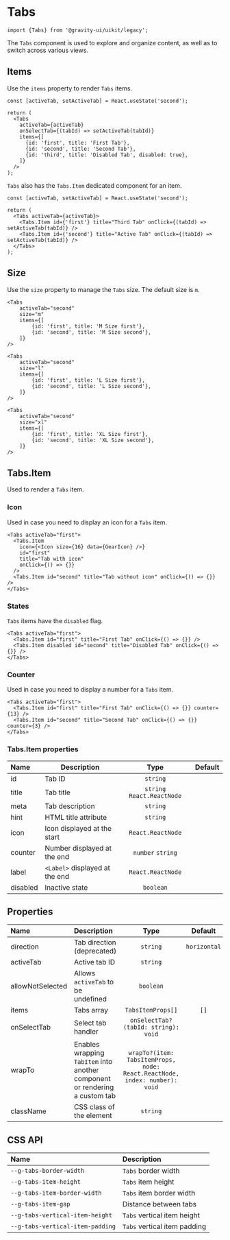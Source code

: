 <!--GITHUB_BLOCK-->

# Tabs

<!--/GITHUB_BLOCK-->

```tsx
import {Tabs} from '@gravity-ui/uikit/legacy';
```

The `Tabs` component is used to explore and organize content, as well as to switch across various views.

## Items

Use the `items` property to render `Tabs` items.

<!--LANDING_BLOCK
<ExampleBlock
    code={`
<Tabs
    activeTab="first"
    items={[
        {id: 'first', title: 'First Tab'},
        {id: 'second', title: 'Second Tab'},
        {id: 'third', title: 'Third Tab', disabled: true},
    ]}
/>
`}
>
    <UIKit.Tabs
        activeTab="first"
        items={[
            {id: 'first', title: 'First Tab'},
            {id: 'second', title: 'Second Tab'},
            {id: 'third', title: 'Third Tab', disabled: true},
        ]}
    />
</ExampleBlock>
LANDING_BLOCK-->

<!--GITHUB_BLOCK-->

```tsx
const [activeTab, setActiveTab] = React.useState('second');

return (
  <Tabs
    activeTab={activeTab}
    onSelectTab={(tabId) => setActiveTab(tabId)}
    items={[
      {id: 'first', title: 'First Tab'},
      {id: 'second', title: 'Second Tab'},
      {id: 'third', title: 'Disabled Tab', disabled: true},
    ]}
  />
);
```

<!--/GITHUB_BLOCK-->

`Tabs` also has the `Tabs.Item` dedicated component for an item.

<!--GITHUB_BLOCK-->

```tsx
const [activeTab, setActiveTab] = React.useState('second');

return (
  <Tabs activeTab={activeTab}>
    <Tabs.Item id={'first'} title="Third Tab" onClick={(tabId) => setActiveTab(tabId)} />
    <Tabs.Item id={'second'} title="Active Tab" onClick={(tabId) => setActiveTab(tabId)} />
  </Tabs>
);
```

<!--/GITHUB_BLOCK-->

## Size

Use the `size` property to manage the `Tabs` size. The default size is `m`.

<!--LANDING_BLOCK

<ExampleBlock
    code={`
<Tabs
    activeTab="second"
    size="m"
    items={[
        {id: 'first', title: 'M Size first'},
        {id: 'second', title: 'M Size second'},
    ]}
/>

<Tabs
    activeTab="second"
    size="l"
    items={[
        {id: 'first', title: 'L Size first'},
        {id: 'second', title: 'L Size second'},
    ]}
/>

<Tabs
    activeTab="second"
    size="xl"
    items={[
        {id: 'first', title: 'XL Size first'},
        {id: 'second', title: 'XL Size second'},
    ]}
/>
`}
>
    <UIKit.Tabs
        activeTab="second"
        size="m"
        items={[
            {id: 'first', title: 'M Size first'},
            {id: 'second', title: 'M Size second'},
        ]}
    />
    <UIKit.Tabs
        activeTab="second"
        size="l"
        items={[
            {id: 'first', title: 'L Size first'},
            {id: 'second', title: 'L Size second'},
        ]}
    />
    <UIKit.Tabs
        activeTab="second"
        size="xl"
        items={[
            {id: 'first', title: 'XL Size first'},
            {id: 'second', title: 'XL Size second'},
        ]}
    />
</ExampleBlock>

LANDING_BLOCK-->

<!--GITHUB_BLOCK-->

```tsx
<Tabs
    activeTab="second"
    size="m"
    items={[
        {id: 'first', title: 'M Size first'},
        {id: 'second', title: 'M Size second'},
    ]}
/>

<Tabs
    activeTab="second"
    size="l"
    items={[
        {id: 'first', title: 'L Size first'},
        {id: 'second', title: 'L Size second'},
    ]}
/>

<Tabs
    activeTab="second"
    size="xl"
    items={[
        {id: 'first', title: 'XL Size first'},
        {id: 'second', title: 'XL Size second'},
    ]}
/>
```

<!--/GITHUB_BLOCK-->

## Tabs.Item

Used to render a `Tabs` item.

### Icon

Used in case you need to display an icon for a `Tabs` item.

<!--LANDING_BLOCK
<ExampleBlock
    code={`
<Tabs activeTab="first">
    <Tabs.Item
        icon={<Icon size={16} data={GearIcon} />}
        id="first"
        title="Tab with icon"
        onClick={() => {}}
    />
    <Tabs.Item id="second" title="Tab without icon" onClick={() => {}} />
</Tabs>
`}
>
    <UIKit.Tabs activeTab="first">
        <UIKit.Tabs.Item
            icon={
                <UIKit.Icon data={() => (
                    <svg xmlns="http://www.w3.org/2000/svg" fill="none" viewBox="0 0 16 16"><path fill="currentColor" fillRule="evenodd" d="M7.199 2H8.8a.2.2 0 0 1 .2.2c0 1.808 1.958 2.939 3.524 2.034a.199.199 0 0 1 .271.073l.802 1.388a.199.199 0 0 1-.073.272c-1.566.904-1.566 3.164 0 4.069a.199.199 0 0 1 .073.271l-.802 1.388a.199.199 0 0 1-.271.073C10.958 10.863 9 11.993 9 13.8a.2.2 0 0 1-.199.2H7.2a.199.199 0 0 1-.2-.2c0-1.808-1.958-2.938-3.524-2.034a.199.199 0 0 1-.272-.073l-.8-1.388a.199.199 0 0 1 .072-.271c1.566-.905 1.566-3.165 0-4.07a.199.199 0 0 1-.073-.271l.801-1.388a.199.199 0 0 1 .272-.073C5.042 5.138 7 4.007 7 2.2c0-.11.089-.199.199-.199ZM5.5 2.2c0-.94.76-1.7 1.699-1.7H8.8c.94 0 1.7.76 1.7 1.7a.85.85 0 0 0 1.274.735 1.699 1.699 0 0 1 2.32.622l.802 1.388c.469.813.19 1.851-.622 2.32a.85.85 0 0 0 0 1.472 1.7 1.7 0 0 1 .622 2.32l-.802 1.388a1.699 1.699 0 0 1-2.32.622.85.85 0 0 0-1.274.735c0 .939-.76 1.7-1.699 1.7H7.2a1.7 1.7 0 0 1-1.699-1.7.85.85 0 0 0-1.274-.735 1.698 1.698 0 0 1-2.32-.622l-.802-1.388a1.699 1.699 0 0 1 .622-2.32.85.85 0 0 0 0-1.471 1.699 1.699 0 0 1-.622-2.321l.801-1.388a1.699 1.699 0 0 1 2.32-.622A.85.85 0 0 0 5.5 2.2Zm4 5.8a1.5 1.5 0 1 1-3 0 1.5 1.5 0 0 1 3 0ZM11 8a3 3 0 1 1-6 0 3 3 0 0 1 6 0Z" clipRule="evenodd"></path></svg>
                )} size={16} />
            }
            id="first"
            title="Tab with icon"
            onClick={() => {}}
        />
        <UIKit.Tabs.Item id="second" title="Tab without icon" onClick={() => {}} />
    </UIKit.Tabs>
</ExampleBlock>
LANDING_BLOCK-->

<!--GITHUB_BLOCK-->

```tsx
<Tabs activeTab="first">
  <Tabs.Item
    icon={<Icon size={16} data={GearIcon} />}
    id="first"
    title="Tab with icon"
    onClick={() => {}}
  />
  <Tabs.Item id="second" title="Tab without icon" onClick={() => {}} />
</Tabs>
```

<!--/GITHUB_BLOCK-->

### States

`Tabs` items have the `disabled` flag.

<!--LANDING_BLOCK
<ExampleBlock
    code={`
<Tabs activeTab="first">
    <Tabs.Item id="first" title="First Tab" onClick={() => {}} />
    <Tabs.Item disabled id="second" title="Disabled Tab" onClick={() => {}} />
</Tabs>
`}
>
    <UIKit.Tabs activeTab="first">
        <UIKit.Tabs.Item id="first" title="First Tab" onClick={() => {}} />
        <UIKit.Tabs.Item disabled id="second" title="Disabled Tab" onClick={() => {}} />
    </UIKit.Tabs>
</ExampleBlock>
LANDING_BLOCK-->

<!--GITHUB_BLOCK-->

```tsx
<Tabs activeTab="first">
  <Tabs.Item id="first" title="First Tab" onClick={() => {}} />
  <Tabs.Item disabled id="second" title="Disabled Tab" onClick={() => {}} />
</Tabs>
```

<!--/GITHUB_BLOCK-->

### Counter

Used in case you need to display a number for a `Tabs` item.

<!--LANDING_BLOCK
<ExampleBlock
    code={`
<Tabs activeTab="first">
    <Tabs.Item id="first" title="First Tab" onClick={() => {}} counter={13} />
    <Tabs.Item id="second" title="Second Tab" onClick={() => {}} counter={3} />
</Tabs>
`}
>
    <UIKit.Tabs activeTab="first">
        <UIKit.Tabs.Item id="first" title="First Tab" onClick={() => {}} counter={13} />
        <UIKit.Tabs.Item id="second" title="Second Tab" onClick={() => {}} counter={3} />
    </UIKit.Tabs>
</ExampleBlock>
LANDING_BLOCK-->

<!--GITHUB_BLOCK-->

```tsx
<Tabs activeTab="first">
  <Tabs.Item id="first" title="First Tab" onClick={() => {}} counter={13} />
  <Tabs.Item id="second" title="Second Tab" onClick={() => {}} counter={3} />
</Tabs>
```

<!--/GITHUB_BLOCK-->

### Tabs.Item properties

| Name     | Description                    |            Type            | Default |
| :------- | ------------------------------ | :------------------------: | :-----: |
| id       | Tab ID                         |          `string`          |         |
| title    | Tab title                      | `string` `React.ReactNode` |         |
| meta     | Tab description                |          `string`          |         |
| hint     | HTML title attribute           |          `string`          |         |
| icon     | Icon displayed at the start    |     `React.ReactNode`      |         |
| counter  | Number displayed at the end    |     `number` `string`      |         |
| label    | `<Label>` displayed at the end |     `React.ReactNode`      |         |
| disabled | Inactive state                 |         `boolean`          |         |

## Properties

| Name             | Description                                                                 |                                    Type                                    |   Default    |
| :--------------- | :-------------------------------------------------------------------------- | :------------------------------------------------------------------------: | :----------: |
| direction        | Tab direction (deprecated)                                                  |                                  `string`                                  | `horizontal` |
| activeTab        | Active tab ID                                                               |                                  `string`                                  |              |
| allowNotSelected | Allows `activeTab` to be undefined                                          |                                 `boolean`                                  |              |
| items            | Tabs array                                                                  |                             `TabsItemProps[]`                              |     `[]`     |
| onSelectTab      | Select tab handler                                                          |                    `onSelectTab?(tabId: string): void`                     |              |
| wrapTo           | Enables wrapping `TabItem` into another component or rendering a custom tab | `wrapTo?(item: TabsItemProps, node: React.ReactNode, index: number): void` |              |
| className        | CSS class of the element                                                    |                                  `string`                                  |              |

## CSS API

| Name                             | Description                  |
| :------------------------------- | :--------------------------- |
| `--g-tabs-border-width`          | `Tabs` border width          |
| `--g-tabs-item-height`           | `Tabs` item height           |
| `--g-tabs-item-border-width`     | `Tabs` item border width     |
| `--g-tabs-item-gap`              | Distance between tabs        |
| `--g-tabs-vertical-item-height`  | `Tabs` vertical item height  |
| `--g-tabs-vertical-item-padding` | `Tabs` vertical item padding |

